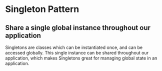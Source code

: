 # Singleton Pattern
## Share a single global instance throughout our application
Singletons are classes which can be instantiated once, and can be accessed globally. This single instance can be shared throughout our application, which makes Singletons great for managing global state in an application.
